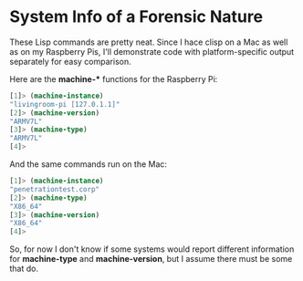 # System Info of a Forensic Nature

These Lisp commands are pretty neat. Since I hace clisp on a Mac as well as on my Raspberry Pis, I'll demonstrate code with platform-specific output separately for easy comparison.

Here are the **machine-\*** functions for the Raspberry Pi:

```lisp
[1]> (machine-instance)
"livingroom-pi [127.0.1.1]"
[2]> (machine-version)
"ARMV7L"
[3]> (machine-type)
"ARMV7L"
[4]>
```

And the same commands run on the Mac:

```lisp
[1]> (machine-instance)
"penetrationtest.corp"
[2]> (machine-type)
"X86_64"
[3]> (machine-version)
"X86_64"
[4]>
```

So, for now I don't know if some systems would report different information for **machine-type** and **machine-version**, but I assume there must be some that do.

